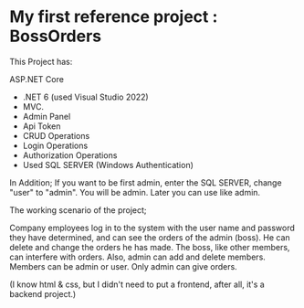 # My first reference project : BossOrders

This Project has:

ASP.NET Core
+ .NET 6 (used Visual Studio 2022)
+ MVC.
+ Admin Panel
+ Api Token
+ CRUD Operations
+ Login Operations
+ Authorization Operations
+ Used SQL SERVER (Windows Authentication)

In Addition;
If you want to be first admin, enter the SQL SERVER, change "user" to "admin". You will be admin. Later you can use like admin.

The working scenario of the project;

Company employees log in to the system with the user name and password they have determined, and can see the orders of the admin (boss). He can delete and change the orders he has made. The boss, like other members, can interfere with orders. Also, admin can add and delete members. Members can be admin or user. Only admin can give orders.

(I know html & css, but I didn't need to put a frontend, after all, it's a backend project.)

